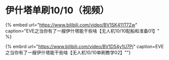 # 伊什塔单刷10/10（视频）



{% embed url="https://www.bilibili.com/video/BV1SK411T7Zw" caption="EVE之当你有了一艘伊什塔能干些啥【无人机10/10配船和准备01】" %}

{% embrd url="https://www.bilibili.com/video/BV1D54y1U7Pj" caption=EVE之当你有了一艘伊什塔能干些啥【无人机10/10单刷教学02】""}